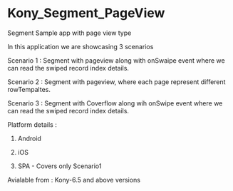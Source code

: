 # Kony_Segment_PageView
Segment Sample app with page view type

In this application we are showcasing 3 scenarios

Scenario 1 : Segment with pageview along with onSwaipe event where we can read the swiped record index details.

Scenario 2 : Segment with pageview, where each page represent different rowTempaltes.

Scenario 3 : Segment with Coverflow along wih onSwipe event where we can read the swiped record index details.

Platform details :

1) Android

2) iOS

3) SPA - Covers only Scenario1

Avialable from : 
Kony-6.5 and above versions
